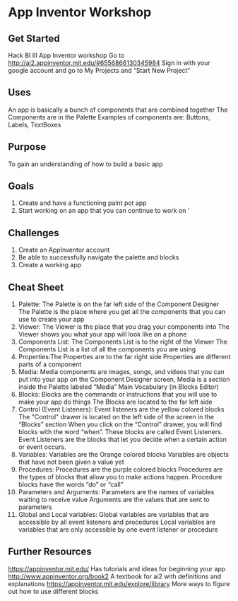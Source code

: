 # App Inventor Workshop
## Get Started
  
Hack BI III App Inventor workshop 
Go to http://ai2.appinventor.mit.edu/#6556866130345984
		Sign in with your google account and go to My Projects and “Start New Project”
## Uses
An app is basically a bunch of components that are combined together 
  The Components are in the Palette 
        Examples of components are: Buttons, Labels, TextBoxes
## Purpose 
To gain an understanding of how to build a basic app
## Goals
  1. Create and have a functioning paint pot app
  2. Start working on an app that you can continue to work on '
## Challenges 
  1. Create an AppInventor account
  2. Be able to successfully navigate the palette and blocks
  3. Create a working app
## Cheat Sheet
1. Palette: The Palette is on the far left side of the Component Designer
         The Palette is the place where you get all the components that you can use to create your app
2. Viewer: The Viewer is the place that you drag your components into
         The Viewer shows you what your app will look like on a phone
3. Components List: The Components List is to the right of the Viewer
                 The Components List is a list of all the components you are using
4. Properties:The Properties are to the far right side
           Properties are different parts of a component
5. Media: Media components are images, songs, and videos that you can put into your app
       on the Component Designer screen, Media is a section inside the Palette labeled “Media” 
       Main Vocabulary (in Blocks Editor)
6. Blocks: Blocks are the commands or instructions that you will use to make your app do things
        The Blocks are located to the far left side
7. Control (Event Listeners): Event listeners are the yellow colored blocks
                           The "Control" drawer is located on the left side of the screen in the “Blocks” section
                           When you click on the “Control” drawer, you will find blocks with the word “when”. These blocks are called                              Event Listeners. Event Listeners are the blocks that let you decide when a certain action or event occurs.
8. Variables: Variables are the Orange colored blocks
           Variables are objects that have not been given a value yet
9. Procedures: Procedures are the purple colored blocks
            Procedures are the types of blocks that allow you to make actions happen.
            Procedure blocks have the words “do” or “call”
10. Parameters and Arguments: Parameters are the names of variables waiting to receive value
                          Arguments are the values that are sent to parameters
11. Global and Local variables: Global variables are variables that are accessible by all event listeners and procedures
                           	Local variables are variables that are only accessible by one event listener or procedure
## Further Resources
https://appinventor.mit.edu/			Has tutorials and ideas for beginning your app
http://www.appinventor.org/book2		A textbook for ai2 with definitions and explanations 
https://appinventor.mit.edu/explore/library	More ways to figure out how to use different blocks


